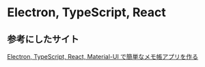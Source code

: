 # Electron, TypeScript, React

## 参考にしたサイト

[Electron, TypeScript, React, Material-UI で簡単なメモ帳アプリを作る](electronTextEditor-win32-x64)
